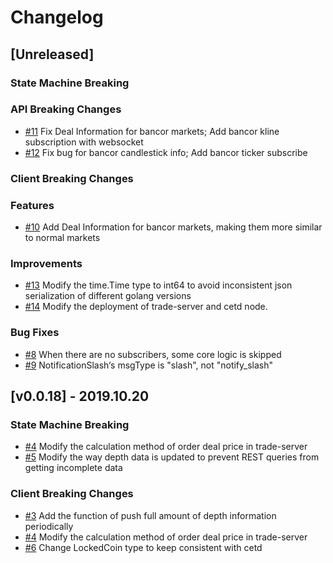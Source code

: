 <!--
Guiding Principles:

Changelogs are for humans, not machines.
There should be an entry for every single version.
The same types of changes should be grouped.
Versions and sections should be linkable.
The latest version comes first.
The release date of each version is displayed.
Mention whether you follow Semantic Versioning.

Usage:

Change log entries are to be added to the Unreleased section under the
appropriate stanza (see below). Each entry should ideally include a tag and
the Github issue reference in the following format:

* (<tag>) \#<issue-number> message

The issue numbers will later be link-ified during the release process so you do
not have to worry about including a link manually, but you can if you wish.

Types of changes (Stanzas):

"Features" for new features.
"Improvements" for changes in existing functionality.
"Deprecated" for soon-to-be removed features.
"Bug Fixes" for any bug fixes.
"Client Breaking" for breaking CLI commands and REST routes used by end-users.
"API Breaking" for breaking exported APIs used by developers building on SDK.
"State Machine Breaking" for any changes that result in a different AppState given same genesisState and txList.

Ref: https://keepachangelog.com/en/1.0.0/
-->

# Changelog

## [Unreleased]

### State Machine Breaking


### API Breaking Changes

*   [#11](https://github.com/coinexchain/trade-server/issues/11) Fix Deal Information for bancor markets; Add bancor kline subscription with websocket
*   [#12](https://github.com/coinexchain/trade-server/issues/12) Fix bug for bancor candlestick info; Add bancor ticker subscribe


### Client Breaking Changes


### Features

*   [#10](https://github.com/coinexchain/trade-server/issues/10) Add Deal Information for bancor markets, making them more similar to normal markets

### Improvements

*   [#13](https://github.com/coinexchain/trade-server/issues/13) Modify the time.Time type to int64 to avoid inconsistent json serialization of different golang versions
*   [#14](https://github.com/coinexchain/trade-server/issues/14) Modify the deployment of trade-server and cetd node.

### Bug Fixes

*   [#8](https://github.com/coinexchain/trade-server/issues/8) When there are no subscribers, some core logic is skipped
*   [#9](https://github.com/coinexchain/trade-server/issues/9) NotificationSlash‘s msgType is "slash", not "notify_slash"

## [v0.0.18] - 2019.10.20 

### State Machine Breaking

*   [#4](https://github.com/coinexchain/trade-server/issues/4) Modify the calculation method of order deal price in trade-server   
*   [#5](https://github.com/coinexchain/trade-server/issues/5) Modify the way depth data is updated to prevent REST queries from getting incomplete data

### Client Breaking Changes
*   [#3](https://github.com/coinexchain/trade-server/issues/3) Add the function of push full amount of depth information periodically
*   [#4](https://github.com/coinexchain/trade-server/issues/4) Modify the calculation method of order deal price in trade-server
*   [#6](https://github.com/coinexchain/trade-server/issues/6) Change LockedCoin type to keep consistent with cetd

